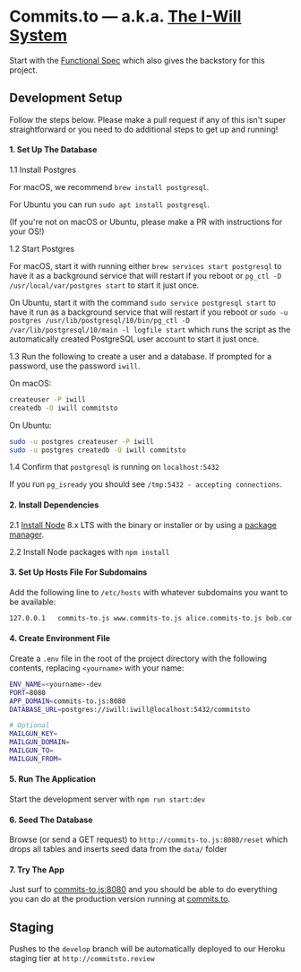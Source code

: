 # Commits.to &mdash; a.k.a. [The I-Will System](https://github.com/beeminder/iwill/)

Start with the
[Functional Spec](https://github.com/beeminder/iwill/wiki/)
which also gives the backstory for this project.


## Development Setup

Follow the steps below. Please make a pull request if any of this isn't super straightforward
or you need to do additional steps to get up and running!

#### 1. Set Up The Database

1.1 Install Postgres

For macOS, we recommend `brew install postgresql`.

For Ubuntu you can run `sudo apt install postgresql`.

(If you're not on macOS or Ubuntu, please make a PR with instructions for your OS!)

1.2 Start Postgres  

For macOS, start it with running either `brew services start postgresql`
to have it as a background service that will restart if you reboot or
`pg_ctl -D /usr/local/var/postgres start` to start it just once.

On Ubuntu, start it with the command `sudo service postgresql start`
to have it run as a background service that will restart if you reboot or
`sudo -u postgres /usr/lib/postgresql/10/bin/pg_ctl -D /var/lib/postgresql/10/main -l logfile start`
which runs the script as the automatically created PostgreSQL user account to
start it just once.

1.3 Run the following to create a user and a database. If prompted for a
password, use the password `iwill`.

On macOS:

```sh
createuser -P iwill
createdb -O iwill commitsto
```

On Ubuntu:

```sh
sudo -u postgres createuser -P iwill
sudo -u postgres createdb -O iwill commitsto
```


1.4 Confirm that `postgresql` is running on `localhost:5432`

If you run `pg_isready` you should see `/tmp:5432 - accepting connections`.

#### 2. Install Dependencies

2.1 [Install Node](https://nodejs.org/en/download/) 8.x LTS with the binary
or installer or by using a [package manager](https://nodejs.org/en/download/package-manager).

2.2 Install Node packages with `npm install`


#### 3. Set Up Hosts File For Subdomains

Add the following line to `/etc/hosts` with whatever subdomains you want to be available:

```sh
127.0.0.1	commits-to.js www.commits-to.js alice.commits-to.js bob.commits-to.js
```


#### 4. Create Environment File

Create a `.env` file in the root of the project directory with the following contents,
replacing `<yourname>` with your name:

```sh
ENV_NAME=<yourname>-dev
PORT=8080
APP_DOMAIN=commits-to.js:8080
DATABASE_URL=postgres://iwill:iwill@localhost:5432/commitsto

# Optional
MAILGUN_KEY=
MAILGUN_DOMAIN=
MAILGUN_TO=
MAILGUN_FROM=
```


#### 5. Run The Application

Start the development server with `npm run start:dev`


#### 6. Seed The Database

Browse (or send a GET request) to `http://commits-to.js:8080/reset` which drops all tables
and inserts seed data from the `data/` folder

#### 7. Try The App

Just surf to [commits-to.js:8080](http://commits-to.js:8080) and you should be able to do
everything you can do at the production version running at [commits.to](http://commits.to).

## Staging

Pushes to the `develop` branch will be automatically deployed to our Heroku staging tier at
`http://commitsto.review`
